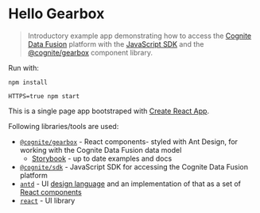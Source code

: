 # Hello Gearbox

> Introductory example app demonstrating how to access the [Cognite Data Fusion](#) platform with the [JavaScript SDK](#) and the [@cognite/gearbox](https://github.com/cognitedata/gearbox.js) component library.

Run with:

```shell
npm install

HTTPS=true npm start
```

This is a single page app bootstraped with [Create React App](https://facebook.github.io/create-react-app/docs/getting-started).

Following libraries/tools are used:

  - [`@cognite/gearbox`](https://github.com/cognitedata/gearbox.js) - React components- styled with Ant Design, for working with the Cognite Data Fusion data model
    - [Storybook](https://cognitedata.github.io/gearbox.js) - up to date examples and docs
  - [`@cognite/sdk`](https://github.com/cognitedata/cognitesdk-js) - JavaScript SDK for accessing the Cognite Data Fusion platform
  - [`antd`](https://github.com/ant-design/ant-design) - UI [design language](https://ant.design/docs/spec/introduce) and an implementation of that as a set of [React components](https://ant.design/docs/react/introduce) 
  - [`react`](https://github.com/facebook/react) - UI library

